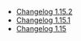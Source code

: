 *   [Changelog 1.15.2](/display/en/Changelog+1.15.2)
*   [Changelog 1.15.1](/display/en/Changelog+1.15.1)
*   [Changelog 1.15](/display/en/Changelog+1.15)